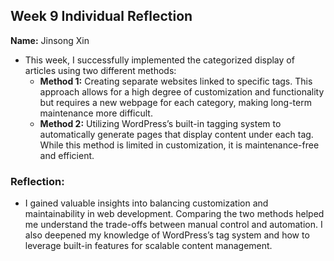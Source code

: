 

## Week 9 Individual Reflection  
**Name:** Jinsong Xin

- This week, I successfully implemented the categorized display of articles using two different methods:
  - **Method 1:** Creating separate websites linked to specific tags. This approach allows for a high degree of customization and functionality but requires a new webpage for each category, making long-term maintenance more difficult.
  - **Method 2:** Utilizing WordPress’s built-in tagging system to automatically generate pages that display content under each tag. While this method is limited in customization, it is maintenance-free and efficient.

### Reflection:

- I gained valuable insights into balancing customization and maintainability in web development. Comparing the two methods helped me understand the trade-offs between manual control and automation. I also deepened my knowledge of WordPress’s tag system and how to leverage built-in features for scalable content management.


